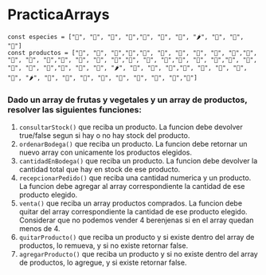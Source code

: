 # PracticaArrays

```
const especies = ["🍋", "🍒", "🍑", "🥥","🥑", "🥔", "🌽", "🌶️", "🍄", "🥦", "🍆"]
const productos = ["🍋", "🍒", "🍑","🍒","🍒", "🥥", "🍋", "🍋", "🍒", "🍑","🍋", "🍋", "🍑", "🥥","🍋", "🍒", "🍑", "🥥","🍋", "🍒", "🍑","🍋", "🍋", "🥥","🍋", "🍒", "🍑", "🥥", "🥥","🥑", "🥔", "🌽", "🌶️", "🍄", "🥦", "🍆","🥑", "🥔", "🌽", "🥔", "🌽", "🌶️", "🍄", "🥦", "🍆", "🍄", "🥦", "🍆", "🥦", "🍆","🥑"]
```

### Dado un array de frutas y vegetales y un array de productos, resolver las siguientes funciones:

1) ```consultarStock()``` que reciba un producto. La funcion debe devolver true/false segun si hay o no hay stock del producto.
2) ```ordenarBodega()``` que reciba un producto. La funcion debe retornar un nuevo array con unicamente los productos elegidos.
3) ```cantidadEnBodega()``` que reciba un producto. La funcion debe devolver la cantidad total que hay en stock de ese producto.
4) ```recepcionarPedido()``` que reciba una cantidad numerica y un producto. La funcion debe agregar al array correspondiente la cantidad de ese producto elegido.
5) ```venta()``` que reciba un array productos comprados. La funcion debe quitar del array correspondiente la cantidad de ese producto elegido. Considerar que no podemos vender 4 berenjenas si en el array quedan menos de 4.
6) ```quitarProducto()``` que reciba un producto y si existe dentro del array de productos, lo remueva, y si no existe retornar false.
7) ```agregarProducto()``` que reciba un producto y si no existe dentro del array de productos, lo agregue, y si existe retornar false.
